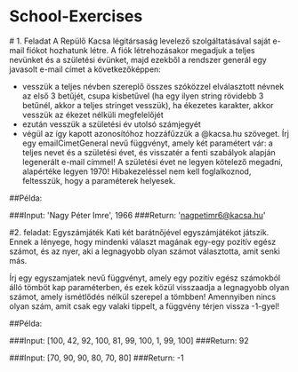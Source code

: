 # School-Exercises

﻿# 1. Feladat 
A Repülő Kacsa légitársaság levelező szolgáltatásával saját e-mail fiókot hozhatunk létre. 
A fiók létrehozásakor megadjuk a teljes nevünket és a születési évünket, majd ezekből a rendszer generál egy javasolt e-mail címet a következőképpen:

- vesszük a teljes névben szereplő összes szóközzel elválasztott névnek az első 3 betűjét, csupa kisbetűvel
 (ha egy ilyen string rövidebb 3 betűnél, akkor a teljes stringet vesszük), ha ékezetes karakter, akkor vesszük az ékezet nélküli megfelelőjét
- ezután vesszük a születési év utolsó számjegyét
- végül az így kapott azonosítóhoz hozzáfűzzük a @kacsa.hu szöveget.
Írj egy emailCimetGeneral nevű függvényt, amely két paramétert vár: a teljes nevet és a születési évet, és visszatér a fenti szabályok alapján 
legenerált e-mail címmel! 
A születési évet ne legyen kötelező megadni, alapértéke legyen 1970!
Hibakezeléssel nem kell foglalkoznod, feltesszük, hogy a paraméterek helyesek.

##Példa:

###Input: 'Nagy Péter Imre', 1966
###Return: 'nagpetimr6@kacsa.hu'

#2. feladat: Egyszámjáték
Kati két  barátnőjével egyszámjátékot játszik. Ennek a lényege, hogy mindenki választ magának egy-egy pozitív egész számot, és az nyer, 
aki a legnagyobb olyan számot választotta, amit senki más.

Írj egy egyszamjatek nevű függvényt, amely egy pozitív egész számokból álló tömböt kap paraméterben, 
és ezek közül visszaadja a legnagyobb olyan számot, amely ismétlődés nélkül szerepel a tömbben!
Amennyiben nincs olyan szám, amit csak egy valaki tippelt, a függvény térjen vissza -1-gyel!

##Példa:

###Input: [100, 42, 92, 100, 81, 99, 100, 1, 99, 100]
###Return: 92

###Input: [70, 90, 90, 80, 70, 80]
###Return: -1


